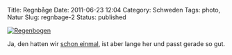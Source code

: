 Title: Regnbåge
Date: 2011-06-23 12:04
Category: Schweden
Tags: photo, Natur
Slug: regnbage-2
Status: published

[![Regenbogen](/pic/midsommarregnbage_s.jpg "Regenbogen")](/pic/midsommarregnbage_l.jpg)

Ja, den hatten wir [schon
einmal](http://www.fiket.de/2006/06/29/regnbage/), ist aber lange her
und passt gerade so gut.

